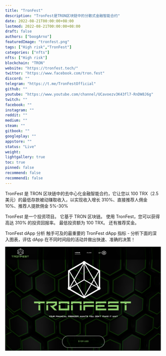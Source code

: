 ```yaml
---
title: "TronFest"
description: "TronFest是TRON区块链中的分散式金融智能合约"
date: 2022-08-21T00:00:00+08:00
lastmod: 2022-08-21T00:00:00+08:00
draft: false
authors: ["boogArno"]
featuredImage: "tronfest.png"
tags: ["High risk","TronFest"]
categories: ["nfts"]
nfts: ["High risk"]
blockchain: "TRON"
website: "https://tronfest.tech/"
twitter: "https://www.facebook.com/tron.fest"
discord: ""
telegram: "https://t.me/TronFestOfficial"
github: ""
youtube: "https://www.youtube.com/channel/UCavoezv3K43fl7-RnDW8J6g"
twitch: ""
facebook: ""
instagram: ""
reddit: ""
medium: ""
steam: ""
gitbook: ""
googleplay: ""
appstore: ""
status: "Live"
weight: 
lightgallery: true
toc: true
pinned: false
recommend: false
recommend1: false
---
```

TronFest 是 TRON 区块链中的去中心化金融智能合约，它让您以 100 TRX（2.5 美元）的最低存款被动赚取收入，以实现收入增长 310%、直接推荐人佣金 10%、推荐人提款佣金 5%-30%

TronFest 是一个投资项目。 它基于 TRON 区块链。 使用 TronFest，您可以获得高达 310% 的投资回报率。 最低投资额为 100 TRX。 还有推荐奖金。

TronFest dApp 分析
触手可及的最重要的 TronFest dApp 指标 - 分析下面的深入图表，评估 dApp 在不同时间段的活动并做出快速、准确的决策！

![tronfest-dapp-defi-tron-image1_3a2dd80d716e5bd5fcf88be6aaeb95a1](tronfest-dapp-defi-tron-image1_3a2dd80d716e5bd5fcf88be6aaeb95a1.png)
